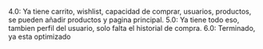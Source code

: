 4.0: Ya tiene carrito, wishlist, capacidad de comprar, usuarios, productos, se pueden añadir productos y pagina principal.
5.0: Ya tiene todo eso, tambien perfil del usuario, solo falta el historial de compra.
6.0: Terminado, ya esta optimizado
